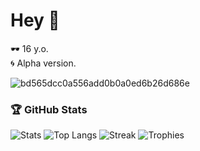 # Hey 🦋

🕶️ 16 y.o.  
🌀 Alpha version.



![bd565dcc0a556add0b0a0ed6b26d686e](https://github.com/Netall0/Netall0/assets/113532176/3b1d4b44-6a21-4538-a6ec-2ba2a7c53f63)


### 🏆 GitHub Stats
![Stats](https://github-readme-stats.vercel.app/api?username=Netall0&show_icons=true&theme=transparent&hide_title=true)
![Top Langs](https://github-readme-stats.vercel.app/api/top-langs/?username=Netall0&layout=compact&theme=transparent)
![Streak](https://streak-stats.demolab.com?user=Netall0&theme=transparent)
![Trophies](https://github-profile-trophy.vercel.app/?username=Netall0&theme=onedark&no-frame=true&no-bg=true&margin-w=5)



 
                    
